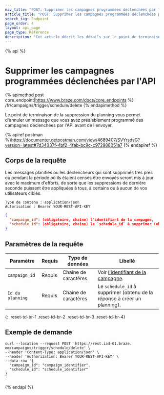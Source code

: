 ```yaml
---
nav_title: "POST: Supprimer les campagnes programmées déclenchées par l'API"
article_title: "POST: Supprimer les campagnes programmées déclenchées par l'API"
search_tag: Endpoint
page_order: 4
layout: api_page
page_type: Référence
description: "Cet article décrit les détails sur le point de terminaison de la suppression programmée des messages déclenchés par l'API Braze."
---
```


{% api %}
# Supprimer les campagnes programmées déclenchées par l'API
{% apimethod post core_endpoint|https://www.braze.com/docs/core_endpoints %}
/fr/campaigns/trigger/schedule/delete
{% endapimethod %}

Le point de terminaison de la suppression du planning vous permet d'annuler un message que vous avez préalablement programmé des campagnes déclenchées par l'API avant de l'envoyer.

{% apiref postman %}https://documenter.getpostman.com/view/4689407/SVYrsdsG?version=latest#7d34037f-4bf2-4fab-bc9c-c972988051a7 {% endapiref %}

## Corps de la requête

Les messages planifiés ou les déclencheurs qui sont supprimés très près ou pendant la période où ils étaient censés être envoyés seront mis à jour avec le maximum d'efforts, de sorte que les suppressions de dernière seconde puissent être appliquées à tous, à certains ou à aucun de vos utilisateurs ciblés.

```
Type de contenu : application/json
Autorisation : Bearer YOUR-REST-API-KEY
```

```json
{
  "campaign_id": (obligatoire, chaîne) l'identifiant de la campagne,
  "schedule_id": (obligatoire, chaîne) le `schedule_id` à supprimer (obtenu de la réponse pour créer un planning)
}
```

## Paramètres de la requête

| Paramètre        | Requis | Type de données      | Libellé                                                                      |
| ---------------- | ------ | -------------------- | ---------------------------------------------------------------------------- |
| `campaign_id`    | Requis | Chaîne de caractères | Voir [l'identifiant de la campagne]({{site.baseurl}}/api/identifier_types/). |
| `Id du planning` | Requis | Chaîne de caractères | Le `schedule_id` à supprimer (obtenu de la réponse à créer un planning).     |
{: .reset-td-br-1 .reset-td-br-2 .reset-td-br-3  .reset-td-br-4}


## Exemple de demande
```
curl --location --request POST 'https://rest.iad-01.braze. om/campaigns/trigger/schedule/delete' \
--header 'Content-Type: application/json' \
--header 'Authorization: Bearer YOUR-REST-API-KEY' \
--data-raw '{
  "campaign_id": "campaign_identifier",
  "schedule_id": "schedule_identifier"
}
'
```

{% endapi %}
